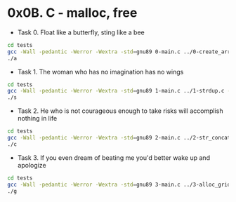 # 0x0B. C - malloc, free

- Task 0. Float like a butterfly, sting like a bee

```bash
cd tests
gcc -Wall -pedantic -Werror -Wextra -std=gnu89 0-main.c ../0-create_array.c -o a
./a
```

- Task 1. The woman who has no imagination has no wings

```bash
cd tests
gcc -Wall -pedantic -Werror -Wextra -std=gnu89 1-main.c ../1-strdup.c -o s
./s
```

- Task 2. He who is not courageous enough to take risks will accomplish nothing in life

```bash
cd tests
gcc -Wall -pedantic -Werror -Wextra -std=gnu89 2-main.c ../2-str_concat.c -o c
./c
```

- Task 3. If you even dream of beating me you'd better wake up and apologize

```bash
cd tests
gcc -Wall -pedantic -Werror -Wextra -std=gnu89 3-main.c ../3-alloc_grid.c -o g
./g
```
